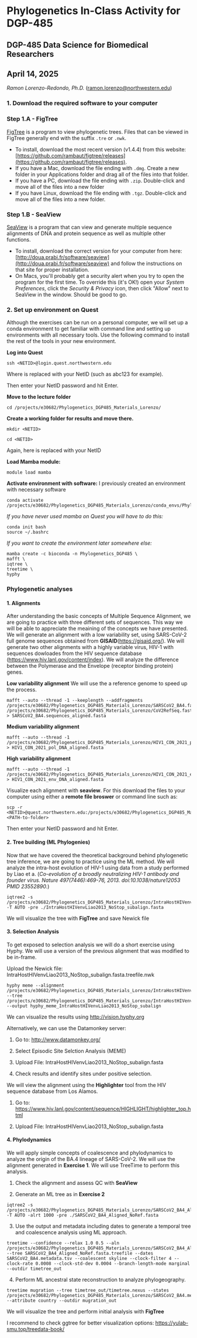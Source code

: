 # Phylogenetics In-Class Activity for DGP-485
## DGP-485 Data Science for Biomedical Researchers

## April 14, 2025

_Ramon Lorenzo-Redondo, Ph.D._ (ramon.lorenzo@northwestern.edu)

### 1. Download the required software to your computer
### Step 1.A - FigTree  

[FigTree](http://tree.bio.ed.ac.uk/software/figtree/) is a program to view phylogenetic trees. Files that can be viewed in FigTree generally end with the suffix `.tre` or `.nwk`.  

* To install, download the most recent version (v1.4.4) from this website: [https://github.com/rambaut/figtree/releases](https://github.com/rambaut/figtree/releases). 
* If you have a Mac, download the file ending with `.dmg`. Create a new folder in your Applications folder and drag all of the files into that folder.
* If you have a PC, download the file ending with `.zip`. Double-click and move all of the files into a new folder
* If you have Linux, download the file ending with `.tgz`. Double-click and move all of the files into a new folder.

### Step 1.B - SeaView  

[SeaView](http://doua.prabi.fr/software/seaview) is a program that can view and generate multiple sequence alignments of DNA and protein sequence as well as multiple other functions.

* To install, download the correct version for your computer from here: [http://doua.prabi.fr/software/seaview](http://doua.prabi.fr/software/seaview) and follow the instructions on that site for proper installation. 
* On Macs, you'll probably get a security alert when you try to open the program for the first time. To override this (it's OK!) open your _System Preferences_, click the _Security & Privacy_ icon, then click "Allow" next to SeaView in the window. Should be good to go.


### 2. Set up environment on Quest
Although the exercises can be run on a personal computer, we will set up a conda environment to get familiar with command line and setting up environments with all necessary tools. Use the following command to install the rest of the tools in your new environment. 

**Log into Quest**

```
ssh <NETID>@login.quest.northwestern.edu
```
Where <NETID> is replaced with your NetID (such as abc123 for example).

Then enter your NetID password and hit Enter.


**Move to the lecture folder**

```
cd /projects/e30682/Phylogenetics_DGP485_Materials_Lorenzo/
```

**Create a working folder for results and move there.**

```
mkdir <NETID>
```
```
cd <NETID>
```
Again, here <NETID> is replaced with your NetID 


**Load Mamba module:**
```
module load mamba
```

**Activate environment with software:**
I previously created an environment with necessary software

```
conda activate /projects/e30682/Phylogenetics_DGP485_Materials_Lorenzo/conda_envs/Phylogenetics_DGP485
```
*If you have never used mamba on Quest you will have to do this:*

```
conda init bash
source ~/.bashrc
```
*If you want to create the environment later somewhere else:*
```
mamba create -c bioconda -n Phylogenetics_DGP485 \
mafft \
iqtree \
treetime \
hyphy
```

### Phylogenetic analyses
#### 1. Alignments
After understanding the basic concepts of Multiple Sequence Alignment, we are going to practice with three different sets of sequences. This way we will be able to appreciate the meaining of the concepts we have presented.
We will generate an alignment with a low variability set, using SARS-CoV-2 full genome sequences obtained from **GISAID**(https://gisaid.org/). We will generate two other alignments with a highly variable virus, HIV-1 with sequences dowloades from the HIV sequence database (https://www.hiv.lanl.gov/content/index). We will analyze the difference between the Polymerase  and the Envelope (receptor binding protein) genes.

**Low variability alignment**
We will use the a reference genome to speed up the process.
```
mafft --auto --thread -1 --keeplength --addfragments /projects/e30682/Phylogenetics_DGP485_Materials_Lorenzo/SARSCoV2_BA4.fasta /projects/e30682/Phylogenetics_DGP485_Materials_Lorenzo/CoV2RefSeq.fasta > SARSCoV2_BA4.sequences_aligned.fasta
```
**Medium variability alignment**
```
mafft --auto --thread -1 /projects/e30682/Phylogenetics_DGP485_Materials_Lorenzo/HIV1_CON_2021_pol_DNA.fasta > HIV1_CON_2021_pol_DNA_aligned.fasta
```
**High variability alignment**
```
mafft --auto --thread -1 /projects/e30682/Phylogenetics_DGP485_Materials_Lorenzo/HIV1_CON_2021_env_DNA.fasta > HIV1_CON_2021_env_DNA_aligned.fasta
```

Visualize each alignment with **seaview**. For this download the files to your computer using either a **remote file broswer** or command line such as:

```
scp -r <NETID>@quest.northwestern.edu:/projects/e30682/Phylogenetics_DGP485_Materials_Lorenzo/<FILE> <PATH-to-folder>
```
Then enter your NetID password and hit Enter.


#### 2. Tree building (ML Phylogenies)

Now that we have covered the theoretical background behind phylogenetic tree inference, we are going to practice using the ML method. We will analyze the intra-host evolution of HIV-1 using data from a study performed by Liao et a. (_Co-evolution of a broadly neutralizing HIV-1 antibody and founder virus. Nature 497(7446):469-76, 2013. doi:10.1038/nature12053 PMID 23552890._) 

```
iqtree2 -s /projects/e30682/Phylogenetics_DGP485_Materials_Lorenzo/IntraHostHIVenvLiao2013_NoStop_subalign.fasta -T AUTO -pre ./IntraHostHIVenvLiao2013_NoStop_subalign.fasta 
```

We will visualize the tree with **FigTree** and save Newick file

#### 3. Selection Analysis

To get exposed to selection analysis we will do a short exercise using Hyphy. We will use a version of the previous alignment that was modified to be in-frame.

Upload the Newick file: IntraHostHIVenvLiao2013_NoStop_subalign.fasta.treefile.nwk

```
hyphy meme --alignment /projects/e30682/Phylogenetics_DGP485_Materials_Lorenzo/IntraHostHIVenvLiao2013_NoStop_subalign.fasta --tree /projects/e30682/Phylogenetics_DGP485_Materials_Lorenzo/IntraHostHIVenvLiao2013_NoStop_subalign.fasta.treefile.nwk --output hyphy_meme_IntraHostHIVenvLiao2013_NoStop_subalign
```
We can visualize the results using http://vision.hyphy.org


Alternatively, we can use the Datamonkey server:

  1. Go to: http://www.datamonkey.org/

  2. Select Episodic Site Selction Analysis (MEME)

  3. Upload File: IntraHostHIVenvLiao2013_NoStop_subalign.fasta

  4. Check results and identify sites under positive selection. 

We will view the alignment using the **Highlighter** tool from the HIV sequence database from Los Alamos.

  1. Go to: https://www.hiv.lanl.gov/content/sequence/HIGHLIGHT/highlighter_top.html

  2. Upload File: IntraHostHIVenvLiao2013_NoStop_subalign.fasta

#### 4. Phylodynamics

We will apply simple concepts of coalescence and phylodynamics to analyze the origin of the BA.4 lineage of SARS-CoV-2. We will use the alignment generated in **Exercise 1**. We will use TreeTime to perform this analysis.

  1. Check the alignment and assess QC with **SeaView**

  2. Generate an ML tree as in **Exercise 2**
```
iqtree2 -s /projects/e30682/Phylogenetics_DGP485_Materials_Lorenzo/SARSCoV2_BA4_Aligned_NoRef.fasta -T AUTO -alrt 1000 -pre ./SARSCoV2_BA4_Aligned_NoRef.fasta
```
  3. Use the output and metadata including dates to generate a temporal tree and coalescence analysis using ML approach.
  
```
treetime --confidence --relax 1.0 0.5 --aln /projects/e30682/Phylogenetics_DGP485_Materials_Lorenzo/SARSCoV2_BA4_Aligned_NoRef.fasta --tree SARSCoV2_BA4_Aligned_NoRef.fasta.treefile --dates SARSCoV2_BA4.metadata.tsv --coalescent skyline --clock-filter 4 --clock-rate 0.0008 --clock-std-dev 0.0004 --branch-length-mode marginal --outdir timetree_out
```


  4. Perform ML ancestral state reconstruction to analyze phylogeography.

```
treetime mugration --tree timetree_out/timetree.nexus --states /projects/e30682/Phylogenetics_DGP485_Materials_Lorenzo/SARSCoV2_BA4.metadata.tsv --attribute country --outdir mugration_out
```

We will visualize the tree and perform initial analysis with **FigTree**

I recommend to check ggtree for better visualization options: https://yulab-smu.top/treedata-book/
